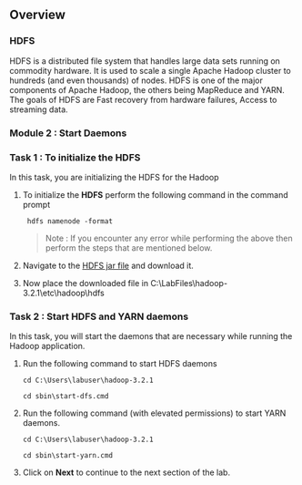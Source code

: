 
## Overview

### HDFS

HDFS is a distributed file system that handles large data sets running on commodity hardware. It is used to scale a single Apache Hadoop cluster to hundreds (and even thousands) of nodes. HDFS is one of the major components of Apache Hadoop, the others being MapReduce and YARN. The goals of HDFS are Fast recovery from hardware failures, Access to streaming data.
  
### Module 2 : Start Daemons

### Task 1 : To initialize the HDFS

In this task, you are initializing the HDFS for the Hadoop

1. To initialize the **HDFS** perform the following command in the command prompt 
   ```````
    hdfs namenode -format
   ```````
   >Note : If you encounter any error while performing the above then perform the steps that are mentioned below.
1. Navigate to the [HDFS jar file](https://github.com/FahaoTang/big-data/blob/master/hadoop-hdfs-3.2.1.jar) and download it.

1. Now place the downloaded file in C:\LabFiles\hadoop-3.2.1\etc\hadoop\hdfs

### Task 2 : Start HDFS and YARN daemons

In this task, you will start the daemons that are necessary while running the Hadoop application.

1. Run the following command to start HDFS daemons

   `````
   cd C:\Users\labuser\hadoop-3.2.1

   cd sbin\start-dfs.cmd
   `````
1. Run the following command (with elevated permissions) to start YARN daemons.
   ``````
   cd C:\Users\labuser\hadoop-3.2.1

   cd sbin\start-yarn.cmd
   ``````
1. Click on **Next** to continue to the next section of the lab.

